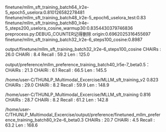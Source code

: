 finetune/mllm_sft_training_batch64_lr2e-5_epoch5_uselora:0.810126582278481
finetune/mllm_sft_training_batch48_lr2e-5_epoch6_uselora_test:0.83
finetune/mllm_sft_training_batch80_lr4e-5_steps200_uselora_cosine_warmup30:0.8354430379746836
preprocess.py:DEBUG_COUNTER记得删除
origin:0.6962025316455697
finetune/mllm_sft_training_batch32_lr2e-6_steps100_cosine:0.8987

output/finetune/mllm_sft_training_batch32_lr2e-6_steps100_cosine
CHAIRs    : 26.0
CHAIRi    : 8.4
Recall    : 59.2
Len       : 125.0

output/preference/mllm_preference_training_batch40_lr5e-7_beta0.5：
CHAIRs    : 21.3
CHAIRi    : 6.1
Recall    : 66.5
Len       : 145.5

/home/user-C/THUNLP_Multimodal_Excercise/MLLM_sft_training_v2 0.823
CHAIRs    : 29.0
CHAIRi    : 8.2
Recall    : 59.9
Len       : 148.9

/home/user-C/THUNLP_Multimodal_Excercise/MLLM_sft_training  0.816
CHAIRs    : 28.7
CHAIRi    : 8.2
Recall    : 61.2
Len       : 142.8

/home/user-C/THUNLP_Multimodal_Excercise/output/preference/finetuned_mllm_preference_training_batch80_lr2e-6_beta0.3
CHAIRs    : 20.7
CHAIRi    : 4.5
Recall    : 63.2
Len       : 168.6